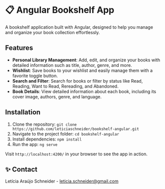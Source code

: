 # 📋 Angular Bookshelf App

A bookshelf application built with Angular, designed to help you manage and organize your book collection effortlessly.

## Features

- **Personal Library Management**: Add, edit, and organize your books with detailed information such as title, author, genre, and more.
- **Wishlist**: Save books to your wishlist and easily manage them with a favorite toggle button.
- **Search and Filter**: Search for books or filter by status like Read, Reading, Want to Read, Rereading, and Abandoned.
- **Book Details**: View detailed information about each book, including its cover image, authors, genre, and language.


## Installation

1. Clone the repository: `git clone https://github.com/leticiaschneider/bookshelf-angular.git`
2. Navigate to the project folder: `cd bookshelf-angular`
3. Install dependencies: `npm install`
4. Run the app: `ng serve`

Visit `http://localhost:4200/` in your browser to see the app in action.

## ✨ Contact

Letícia Araújo Schneider - leticia.schneider@gmail.com
